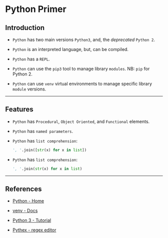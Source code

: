 # Python Primer

## Introduction

* `Python` has two main versions `Python3`, and, the _deprecated_ `Python 2`.

* `Python` is an interpreted language, but, can be compiled.

* `Python` has a `REPL`.

* `Python` can use the `pip3` tool to manage library `modules`. NB: `pip` for Python 2.

* `Python` can use `venv` virtual environments to manage specific library `module` versions.

---

## Features

* `Python` has `Procedural`, `Object Oriented`, and `Functional` elements.

* `Python` has `named parameters`.

* `Python` has `list comprehension`:

    ```python
    ', '.join([str(x) for x in list])
    ```

* `Python` has `list comprehension`:

    ```python
    ', '.join(str(x) for x in list)  
    ```

---

## References

* [Python - Home](https://www.python.org/)

* [venv - Docs](https://docs.python.org/3/library/venv.html)

* [Python 3 - Tutorial](https://www.python-course.eu/python3_course.php)

* [Pythex - regex editor](https://pythex.org/)
